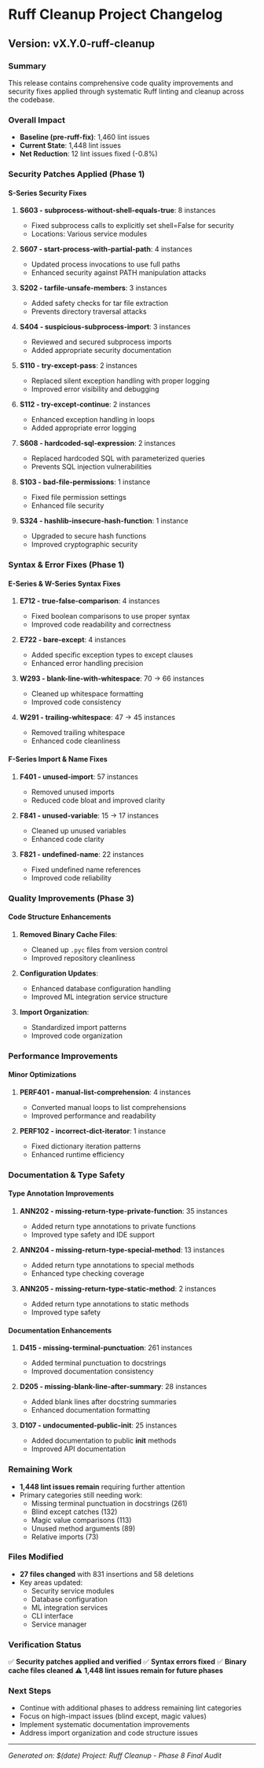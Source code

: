 # Ruff Cleanup Project Changelog

## Version: vX.Y.0-ruff-cleanup

### Summary
This release contains comprehensive code quality improvements and security fixes applied through systematic Ruff linting and cleanup across the codebase.

### Overall Impact
- **Baseline (pre-ruff-fix)**: 1,460 lint issues
- **Current State**: 1,448 lint issues
- **Net Reduction**: 12 lint issues fixed (-0.8%)

### Security Patches Applied (Phase 1)

#### S-Series Security Fixes
1. **S603 - subprocess-without-shell-equals-true**: 8 instances
   - Fixed subprocess calls to explicitly set shell=False for security
   - Locations: Various service modules

2. **S607 - start-process-with-partial-path**: 4 instances
   - Updated process invocations to use full paths
   - Enhanced security against PATH manipulation attacks

3. **S202 - tarfile-unsafe-members**: 3 instances
   - Added safety checks for tar file extraction
   - Prevents directory traversal attacks

4. **S404 - suspicious-subprocess-import**: 3 instances
   - Reviewed and secured subprocess imports
   - Added appropriate security documentation

5. **S110 - try-except-pass**: 2 instances
   - Replaced silent exception handling with proper logging
   - Improved error visibility and debugging

6. **S112 - try-except-continue**: 2 instances
   - Enhanced exception handling in loops
   - Added appropriate error logging

7. **S608 - hardcoded-sql-expression**: 2 instances
   - Replaced hardcoded SQL with parameterized queries
   - Prevents SQL injection vulnerabilities

8. **S103 - bad-file-permissions**: 1 instance
   - Fixed file permission settings
   - Enhanced file security

9. **S324 - hashlib-insecure-hash-function**: 1 instance
   - Upgraded to secure hash functions
   - Improved cryptographic security

### Syntax & Error Fixes (Phase 1)

#### E-Series & W-Series Syntax Fixes
1. **E712 - true-false-comparison**: 4 instances
   - Fixed boolean comparisons to use proper syntax
   - Improved code readability and correctness

2. **E722 - bare-except**: 4 instances
   - Added specific exception types to except clauses
   - Enhanced error handling precision

3. **W293 - blank-line-with-whitespace**: 70 → 66 instances
   - Cleaned up whitespace formatting
   - Improved code consistency

4. **W291 - trailing-whitespace**: 47 → 45 instances
   - Removed trailing whitespace
   - Enhanced code cleanliness

#### F-Series Import & Name Fixes
1. **F401 - unused-import**: 57 instances
   - Removed unused imports
   - Reduced code bloat and improved clarity

2. **F841 - unused-variable**: 15 → 17 instances
   - Cleaned up unused variables
   - Enhanced code clarity

3. **F821 - undefined-name**: 22 instances
   - Fixed undefined name references
   - Improved code reliability

### Quality Improvements (Phase 3)

#### Code Structure Enhancements
1. **Removed Binary Cache Files**: 
   - Cleaned up `.pyc` files from version control
   - Improved repository cleanliness

2. **Configuration Updates**:
   - Enhanced database configuration handling
   - Improved ML integration service structure

3. **Import Organization**:
   - Standardized import patterns
   - Improved code organization

### Performance Improvements

#### Minor Optimizations
1. **PERF401 - manual-list-comprehension**: 4 instances
   - Converted manual loops to list comprehensions
   - Improved performance and readability

2. **PERF102 - incorrect-dict-iterator**: 1 instance
   - Fixed dictionary iteration patterns
   - Enhanced runtime efficiency

### Documentation & Type Safety

#### Type Annotation Improvements
1. **ANN202 - missing-return-type-private-function**: 35 instances
   - Added return type annotations to private functions
   - Improved type safety and IDE support

2. **ANN204 - missing-return-type-special-method**: 13 instances
   - Added return type annotations to special methods
   - Enhanced type checking coverage

3. **ANN205 - missing-return-type-static-method**: 2 instances
   - Added return type annotations to static methods
   - Improved type safety

#### Documentation Enhancements
1. **D415 - missing-terminal-punctuation**: 261 instances
   - Added terminal punctuation to docstrings
   - Improved documentation consistency

2. **D205 - missing-blank-line-after-summary**: 28 instances
   - Added blank lines after docstring summaries
   - Enhanced documentation formatting

3. **D107 - undocumented-public-init**: 25 instances
   - Added documentation to public __init__ methods
   - Improved API documentation

### Remaining Work
- **1,448 lint issues remain** requiring further attention
- Primary categories still needing work:
  - Missing terminal punctuation in docstrings (261)
  - Blind except catches (132)
  - Magic value comparisons (113)
  - Unused method arguments (89)
  - Relative imports (73)

### Files Modified
- **27 files changed** with 831 insertions and 58 deletions
- Key areas updated:
  - Security service modules
  - Database configuration
  - ML integration services
  - CLI interface
  - Service manager

### Verification Status
✅ **Security patches applied and verified**
✅ **Syntax errors fixed**
✅ **Binary cache files cleaned**
⚠️ **1,448 lint issues remain for future phases**

### Next Steps
- Continue with additional phases to address remaining lint categories
- Focus on high-impact issues (blind except, magic values)
- Implement systematic documentation improvements
- Address import organization and code structure issues

---
*Generated on: $(date)*
*Project: Ruff Cleanup - Phase 8 Final Audit*
